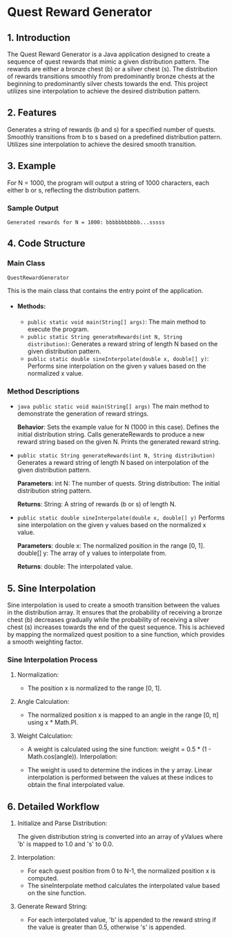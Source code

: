 # **Quest Reward Generator**

## 1. **Introduction**

The Quest Reward Generator is a Java application designed to create a sequence of quest rewards
that mimic a given distribution pattern.
The rewards are either a bronze chest (b) or a silver chest (s).
The distribution of rewards transitions smoothly from predominantly bronze chests at the beginning to
predominantly silver chests towards the end.
This project utilizes sine interpolation to achieve the desired
distribution pattern.

## 2. **Features**

Generates a string of rewards (b and s) for a specified number of quests.
Smoothly transitions from b to s based on a predefined distribution pattern.
Utilizes sine interpolation to achieve the desired smooth transition.

## 3. **Example**

For N = 1000, the program will output a string of 1000 characters, each either b or s, reflecting the distribution
pattern.

### Sample Output

`Generated rewards for N = 1000: bbbbbbbbbbb...sssss`

## 4. **Code Structure**

### Main Class

`QuestRewardGenerator`

This is the main class that contains the entry point of the application.

* #### Methods:

    * `public static void main(String[] args)`: The main method to execute the program.
    * `public static String generateRewards(int N, String distribution)`: Generates a reward string of length N based on
      the
      given distribution pattern.
    * `public static double sineInterpolate(double x, double[] y)`: Performs sine interpolation on the given y values
      based
      on
      the normalized x value.

### Method Descriptions

* ```java public static void main(String[] args)```
  The main method to demonstrate the generation of reward strings.

  **Behavior**:
  Sets the example value for N (1000 in this case).
  Defines the initial distribution string.
  Calls generateRewards to produce a new reward string based on the given N.
  Prints the generated reward string.

* `public static String generateRewards(int N, String distribution)`
  Generates a reward string of length N based on interpolation of the given distribution pattern.

  **Parameters**:
  int N: The number of quests.
  String distribution: The initial distribution string pattern.

  **Returns**:
  String: A string of rewards (b or s) of length N.


* ```public static double sineInterpolate(double x, double[] y)```
  Performs sine interpolation on the given y values based on the normalized x value.

  **Parameters**:
  double x: The normalized position in the range [0, 1].
  double[] y: The array of y values to interpolate from.

  **Returns**:
  double: The interpolated value.


## 5. **Sine Interpolation**

Sine interpolation is used to create a smooth transition between the values in the distribution array. It ensures that the probability of receiving a bronze chest (b) decreases gradually while the probability of receiving a silver chest (s) increases towards the end of the quest sequence. This is achieved by mapping the normalized quest position to a sine function, which provides a smooth weighting factor.

### Sine Interpolation Process

1. Normalization:
  
    * The position x is normalized to the range [0, 1].
2. Angle Calculation:

    * The normalized position x is mapped to an angle in the range [0, π] using x * Math.PI.
3. Weight Calculation:

    * A weight is calculated using the sine function: weight = 0.5 * (1 - Math.cos(angle)).
    Interpolation:

    * The weight is used to determine the indices in the y array.
    Linear interpolation is performed between the values at these indices to obtain the final interpolated value.

## 6. **Detailed Workflow**

1. Initialize and Parse Distribution:

    The given distribution string is converted into an array of yValues where 'b' is mapped to 1.0 and 's' to 0.0.
2. Interpolation:

    * For each quest position from 0 to N-1, the normalized position x is computed.
    * The sineInterpolate method calculates the interpolated value based on the sine function.
3. Generate Reward String:

    * For each interpolated value, 'b' is appended to the reward string if the value is greater than 0.5, otherwise 's' is appended.
